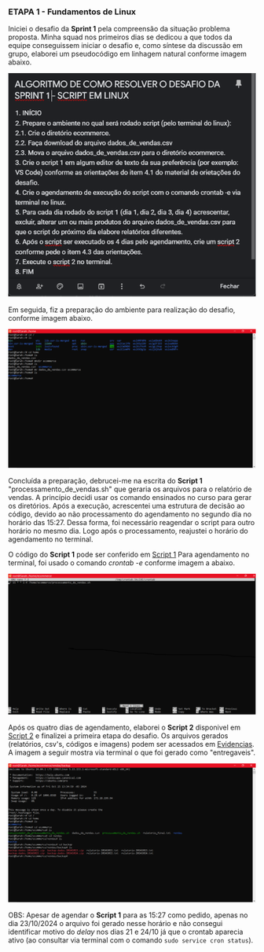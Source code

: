
### ETAPA 1 - Fundamentos de Linux 
Iniciei o desafio da **Sprint 1** pela compreensão da situação problema proposta.  Minha squad nos primeiros dias se dedicou a que todos da equipe conseguissem  iniciar o desafio e, como síntese da discussão em grupo, elaborei um pseudocódigo em linhagem natural conforme imagem abaixo. 

![Evidencia 1](../Evidencias/pseudocodigo.png)

Em seguida, fiz a preparação do ambiente para realização do desafio, conforme imagem abaixo.  

![Evidencia 2](../Evidencias/preparacao.png)

Concluída a preparação, debrucei-me na escrita do **Script 1** "processamento_de_vendas.sh" que geraria os arquivos para o relatório de vendas.  A princípio decidi usar os comando ensinados no curso para gerar os diretórios.  Após a execução, acrescentei uma estrutura de decisão ao código, devido ao não processamento do agendamento no segundo dia no horário das 15:27.  Dessa forma, foi necessário reagendar o script para outro horário no mesmo dia.  Logo após o processamento, reajustei o horário do agendamento no terminal. 

O código do **Script 1** pode ser conferido em [Script 1](../Evidencias/processamento_de_vendas.sh)
Para agendamento no terminal, foi usado o comando *crontab -e* conforme imagem a abaixo.

![Evidencia 3](../Evidencias/crontabe.png)

Após os quatro dias de agendamento, elaborei o **Script 2** disponivel em [Script 2](../Evidencias/consolidador_de_processamento_de_vendas.sh) e finalizei a primeira etapa do desafio.  Os arquivos gerados (relatórios, csv's, códigos e imagens) podem ser acessados em [Evidencias](../Evidencias/).  A imagem a seguir mostra via terminal o que foi gerado como "entregaveis".

![Evidencia 4](../Evidencias/resultados_desafio.png)

OBS: Apesar de agendar o **Script 1** para as 15:27 como pedido, apenas no dia 23/10/2024  o arquivo foi gerado nesse horário e não consegui identificar motivo do *delay* nos dias 21 e 24/10 já que o crontab aparecia ativo (ao consultar via terminal com o comando `sudo service cron status`). 